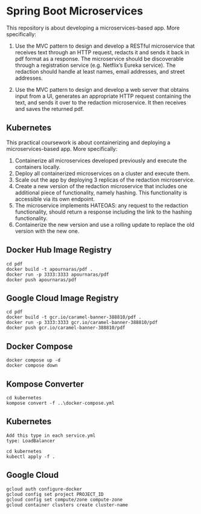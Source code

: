 # Spring Boot Microservices

This repository is about developing a microservices-based app. More specifically:

1. Use the MVC pattern to design and develop a RESTful microservice that receives text through an HTTP request, redacts it and sends it back in pdf format as a response. The microservice should be discoverable through a registration service (e.g. Netflix’s Eureka service). The redaction should handle at least names, email addresses, and street addresses.

2. Use the MVC pattern to design and develop a web server that obtains input from a UI, generates an appropriate HTTP request containing the text, and sends it over to the redaction microservice. It then receives and saves the returned pdf.

## Kubernetes
This practical coursework is about containerizing and deploying a microservices-based app. More specifically:

1. Containerize all microservices developed previously and execute the containers locally.
2. Deploy all containerized microservices on a cluster and execute them.
3. Scale out the app by deploying 3 replicas of the redaction microservice.
4. Create a new version of the redaction microservice that includes one additional piece of functionality, namely hashing. This functionality is accessible via its own endpoint.
5. The microservice implements HATEOAS: any request to the redaction functionality, should return a response including the link to the hashing functionality.
6. Containerize the new version and use a rolling update to replace the old version with the new one.

## Docker Hub Image Registry
```
cd pdf
docker build -t apournaras/pdf .
docker run -p 3333:3333 apournaras/pdf
docker push apournaras/pdf
```

## Google Cloud Image Registry
```
cd pdf
docker build -t gcr.io/caramel-banner-388810/pdf .
docker run -p 3333:3333 gcr.io/caramel-banner-388810/pdf
docker push gcr.io/caramel-banner-388810/pdf
```

## Docker Compose
```
docker compose up -d
docker compose down
```

## Kompose Converter
```
cd kubernetes
kompose convert -f ..\docker-compose.yml
```

## Kubernetes
```
Add this type in each service.yml
type: LoadBalancer

cd kubernetes
kubectl apply -f .
```

## Google Cloud
```
gcloud auth configure-docker
gcloud config set project PROJECT_ID
gcloud config set compute/zone compute-zone
gcloud container clusters create cluster-name
```